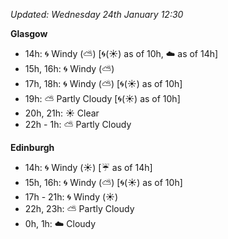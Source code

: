 *Updated: Wednesday 24th January 12:30*

**Glasgow**

* 14h: :cyclone: Windy (:partly_sunny:) [:cyclone:(:sunny:) as of 10h, :cloud: as of 14h]
* 15h, 16h: :cyclone: Windy (:partly_sunny:)
* 17h, 18h: :cyclone: Windy (:partly_sunny:) [:cyclone:(:sunny:) as of 10h]
* 19h: :partly_sunny: Partly Cloudy [:cyclone:(:sunny:) as of 10h]
* 20h, 21h: :sunny: Clear
* 22h - 1h: :partly_sunny: Partly Cloudy

**Edinburgh**

* 14h: :cyclone: Windy (:sunny:) [:umbrella: as of 14h]
* 15h, 16h: :cyclone: Windy (:partly_sunny:) [:cyclone:(:sunny:) as of 10h]
* 17h - 21h: :cyclone: Windy (:sunny:)
* 22h, 23h: :partly_sunny: Partly Cloudy
* 0h, 1h: :cloud: Cloudy
